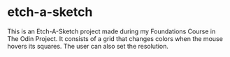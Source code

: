# etch-a-sketch
This is an Etch-A-Sketch project made during my Foundations Course in The Odin Project. It consists of a grid that changes colors when the mouse hovers its squares. The user can also set the resolution. 